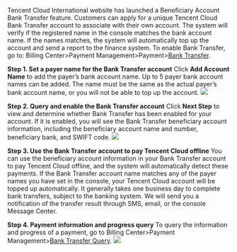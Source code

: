 ﻿Tencent Cloud International website has launched a Beneficiary Account Bank Transfer feature. Customers can apply for a unique Tencent Cloud Bank Transfer account to associate with their own account. The system will verify if the registered name in the console matches the bank account name. If the names matches, the system will automatically top up the account and send a report to the finance system. To enable Bank Transfer, go to: Billing Center>Payment Management>Payment>[Bank Transfer](https://console.cloud.tencent.com/expense/recharge).

**Step 1. Set a payer name for the Bank Transfer account**
Click **Add Account Name** to add the payer’s bank account name. Up to 5 payer bank account names can be added. The name must be the same as the actual payer’s bank account name, or you will not be able to top up the account.
![](https://main.qcloudimg.com/raw/b3dffd542c39179821d51813bd317948.png)

**Step 2. Query and enable the Bank Transfer account**
Click **Next Step** to view and determine whether Bank Transfer has been enabled for your account. If it is enabled, you will see the Bank Transfer beneficiary account information, including the beneficiary account name and number, beneficiary bank, and SWIFT code.
 ![](https://main.qcloudimg.com/raw/1312e91681490f8e9d5247482b69b5af.png)

**Step 3. Use the Bank Transfer account to pay Tencent Cloud offline**
You can use the beneficiary account information in your Bank Transfer account to pay Tencent Cloud offline, and the system will automatically detect these payments. If the Bank Transfer account name matches any of the payer names you have set in the console, your Tencent Cloud account will be topped up automatically. It generally takes one business day to complete bank transfers, subject to the banking system. We will send you a notification of the transfer result through SMS, email, or the console Message Center.

**Step 4. Payment information and progress query**
To query the information and progress of a payment, go to Billing Center>Payment Management>[Bank Transfer Query](https://console.cloud.tencent.com/expense/payment/transfer).
![](https://main.qcloudimg.com/raw/d5711b689f419f0b48e79ca73dc80686.png)
